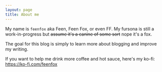 ```yaml
---
layout: page
title: About me
---
```


My name is `feenfox` aka Feen, Feen Fox, or even FF.  My fursona is still a work-in-progress but ~~assume it's a canine of some sort~~ nope it's a fox.

The goal for this blog is simply to learn more about blogging and improve my writing.

If you want to help me drink more coffee and hot sauce, here's my ko-fi: https://ko-fi.com/feenfox
